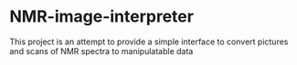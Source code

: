 # NMR-image-interpreter
This project is an attempt to provide a simple interface to convert pictures and scans of NMR spectra to manipulatable data
